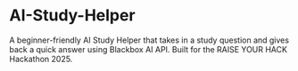 # AI-Study-Helper
A beginner-friendly AI Study Helper that takes in a study question and gives back a quick answer using Blackbox AI API. Built for the RAISE YOUR HACK Hackathon 2025.

